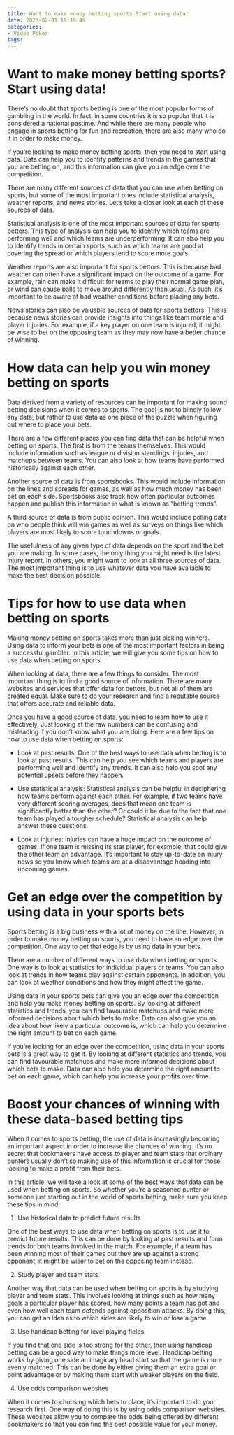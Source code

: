 ```yaml
---
title: Want to make money betting sports Start using data!
date: 2023-02-01 19:19:49
categories:
- Video Poker
tags:
---
```



#  Want to make money betting sports? Start using data!

There’s no doubt that sports betting is one of the most popular forms of gambling in the world. In fact, in some countries it is so popular that it is considered a national pastime. And while there are many people who engage in sports betting for fun and recreation, there are also many who do it in order to make money.

If you’re looking to make money betting sports, then you need to start using data. Data can help you to identify patterns and trends in the games that you are betting on, and this information can give you an edge over the competition.

There are many different sources of data that you can use when betting on sports, but some of the most important ones include statistical analysis, weather reports, and news stories. Let’s take a closer look at each of these sources of data.

Statistical analysis is one of the most important sources of data for sports bettors. This type of analysis can help you to identify which teams are performing well and which teams are underperforming. It can also help you to identify trends in certain sports, such as which teams are good at covering the spread or which players tend to score more goals.

Weather reports are also important for sports bettors. This is because bad weather can often have a significant impact on the outcome of a game. For example, rain can make it difficult for teams to play their normal game plan, or wind can cause balls to move around differently than usual. As such, it’s important to be aware of bad weather conditions before placing any bets.

News stories can also be valuable sources of data for sports bettors. This is because news stories can provide insights into things like team morale and player injuries. For example, if a key player on one team is injured, it might be wise to bet on the opposing team as they may now have a better chance of winning.

#  How data can help you win money betting on sports

Data derived from a variety of resources can be important for making sound betting decisions when it comes to sports. The goal is not to blindly follow any data, but rather to use data as one piece of the puzzle when figuring out where to place your bets.

There are a few different places you can find data that can be helpful when betting on sports. The first is from the teams themselves. This would include information such as league or division standings, injuries, and matchups between teams. You can also look at how teams have performed historically against each other.

Another source of data is from sportsbooks. This would include information on the lines and spreads for games, as well as how much money has been bet on each side. Sportsbooks also track how often particular outcomes happen and publish this information in what is known as “betting trends”.

A third source of data is from public opinion. This would include polling data on who people think will win games as well as surveys on things like which players are most likely to score touchdowns or goals.

The usefulness of any given type of data depends on the sport and the bet you are making. In some cases, the only thing you might need is the latest injury report. In others, you might want to look at all three sources of data. The most important thing is to use whatever data you have available to make the best decision possible.

#  Tips for how to use data when betting on sports

Making money betting on sports takes more than just picking winners. Using data to inform your bets is one of the most important factors in being a successful gambler. In this article, we will give you some tips on how to use data when betting on sports.

When looking at data, there are a few things to consider. The most important thing is to find a good source of information. There are many websites and services that offer data for bettors, but not all of them are created equal. Make sure to do your research and find a reputable source that offers accurate and reliable data.

Once you have a good source of data, you need to learn how to use it effectively. Just looking at the raw numbers can be confusing and misleading if you don’t know what you are doing. Here are a few tips on how to use data when betting on sports:

- Look at past results: One of the best ways to use data when betting is to look at past results. This can help you see which teams and players are performing well and identify any trends. It can also help you spot any potential upsets before they happen.

- Use statistical analysis: Statistical analysis can be helpful in deciphering how teams perform against each other. For example, if two teams have very different scoring averages, does that mean one team is significantly better than the other? Or could it be due to the fact that one team has played a tougher schedule? Statistical analysis can help answer these questions.

- Look at injuries: Injuries can have a huge impact on the outcome of games. If one team is missing its star player, for example, that could give the other team an advantage. It’s important to stay up-to-date on injury news so you know which teams are at a disadvantage heading into upcoming games.

#  Get an edge over the competition by using data in your sports bets

Sports betting is a big business with a lot of money on the line. However, in order to make money betting on sports, you need to have an edge over the competition. One way to get that edge is by using data in your bets.

There are a number of different ways to use data when betting on sports. One way is to look at statistics for individual players or teams. You can also look at trends in how teams play against certain opponents. In addition, you can look at weather conditions and how they might affect the game.

Using data in your sports bets can give you an edge over the competition and help you make money betting on sports. By looking at different statistics and trends, you can find favourable matchups and make more informed decisions about which bets to make. Data can also give you an idea about how likely a particular outcome is, which can help you determine the right amount to bet on each game.

If you’re looking for an edge over the competition, using data in your sports bets is a great way to get it. By looking at different statistics and trends, you can find favourable matchups and make more informed decisions about which bets to make. Data can also help you determine the right amount to bet on each game, which can help you increase your profits over time.

#  Boost your chances of winning with these data-based betting tips

When it comes to sports betting, the use of data is increasingly becoming an important aspect in order to increase the chances of winning. It’s no secret that bookmakers have access to player and team stats that ordinary punters usually don’t so making use of this information is crucial for those looking to make a profit from their bets.

In this article, we will take a look at some of the best ways that data can be used when betting on sports. So whether you’re a seasoned punter or someone just starting out in the world of sports betting, make sure you keep these tips in mind!

1. Use historical data to predict future results

One of the best ways to use data when betting on sports is to use it to predict future results. This can be done by looking at past results and form trends for both teams involved in the match. For example, if a team has been winning most of their games but they are up against a strong opponent, it might be wiser to bet on the opposing team instead.

2. Study player and team stats

Another way that data can be used when betting on sports is by studying player and team stats. This involves looking at things such as how many goals a particular player has scored, how many points a team has got and even how well each team defends against opposition attacks. By doing this, you can get an idea as to which sides are likely to win or lose a game.

3. Use handicap betting for level playing fields

If you find that one side is too strong for the other, then using handicap betting can be a good way to make things more level. Handicap betting works by giving one side an imaginary head start so that the game is more evenly matched. This can be done by either giving them an extra goal or point advantage or by making them start with weaker players on the field.

4. Use odds comparison websites

When it comes to choosing which bets to place, it’s important to do your research first. One way of doing this is by using odds comparison websites. These websites allow you to compare the odds being offered by different bookmakers so that you can find the best possible value for your money.